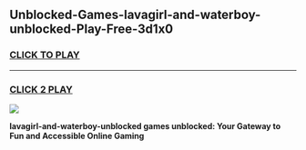 
## Unblocked-Games-lavagirl-and-waterboy-unblocked-Play-Free-3d1x0
<h3>
<a href="https://premium76.site?title=lavagirl-and-waterboy-unblocked&ref=20M">CLICK TO PLAY</a></h3>
<hr>

<h3>
<a href="https://premium76.site?title=lavagirl-and-waterboy-unblocked&ref=20M">CLICK 2 PLAY</a>
  
</h3>

<a href="https://premium76.site?title=lavagirl-and-waterboy-unblocked&ref=19M"><img src="https://clearcache.store/games.png"></a>


**lavagirl-and-waterboy-unblocked games unblocked: Your Gateway to Fun and Accessible Online Gaming**
